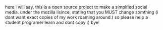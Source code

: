 here i will say, this is a open source project to make a simplfied social media. under the mozilla lisince, stating that you MUST change somthing (i dont want exact copies of my work roaming around.)
so please help  a student programer learn and dont copy :) bye!
